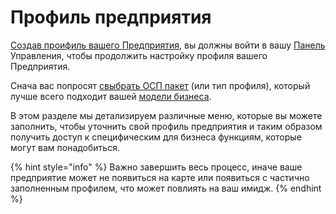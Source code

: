# Профиль предприятия

[Создав проифиль вашего Предприятия](../register-and-create-your-profile.md#create-your-first-enterprise-account), вы должны войти в вашу [Панель](../dashboard.md) Управления, чтобы продолжить настройку профиля вашего Предприятия.

Снача вас попросят [cвыбрать ОСП пакет](package-types.md) \(или тип профиля\),  который лучше всего подходит вашей [модели бизнеса](../../your-quick-start-on-ofn-given-who-you-are.md).

В этом разделе мы детализируем различные меню, которые вы можете заполнить, чтобы уточнить свой профиль предприятия и таким образом получить доступ к специфическим для бизнеса функциям, которые могут вам понадобиться.

{% hint style="info" %}
Важно завершить весь процесс, иначе ваше предприятие может не появиться на карте или появиться с частично заполненным профилем, что может повлиять на ваш имидж.
{% endhint %}

